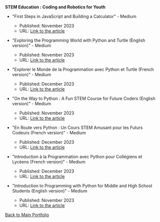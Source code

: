 **STEM Education : Coding and Robotics for Youth**

- "First Steps in JavaScript and Building a Calculator" - Medium
  - Published: November 2023
  - URL: [Link to the article](https://medium.com/@larbi-ouiyzme/first-steps-in-javascript-and-building-a-calculator-07a16a25a18f)

- "Exploring the Programming World with Python and Turtle (English version)" - Medium
  - Published: November 2023
  - URL: [Link to the article](https://medium.com/@larbi-ouiyzme/exploring-the-programming-world-with-python-and-turtle-9cc7da096528)

- "Explorer le Monde de la Programmation avec Python et Turtle (French version)" - Medium
  - Published: December 2023
  - URL: [Link to the article](https://larbi-ouiyzme.medium.com/explorer-le-monde-de-la-programmation-avec-python-et-turtle-french-version-bcefd89b76f3)

- "On the Way to Python : A Fun STEM Course for Future Coders (English version)" - Medium
  - Published: November 2023
  - URL: [Link to the article](https://medium.com/@larbi-ouiyzme/on-the-way-to-python-a-fun-stem-course-for-future-coders-ae6f89d68d05)

- "En Route vers Python : Un Cours STEM Amusant pour les Futurs Codeurs (French version)" - Medium
  - Published: December 2023
  - URL: [Link to the article](https://medium.com/@larbi-ouiyzme/en-route-vers-python-un-cours-stem-amusant-pour-les-futurs-codeurs-b96be4667653)

- "Introduction à la Programmation avec Python pour Collégiens et Lycéens (French version)" - Medium
  - Published: December 2023
  - URL: [Link to the article](https://larbi-ouiyzme.medium.com/introduction-%C3%A0-la-programmation-avec-python-pour-coll%C3%A9giens-et-lyc%C3%A9ens-1599fe436b7a)

- "Introduction to Programming with Python for Middle and High School Students (English version)" - Medium
  - Published: November 2023
  - URL: [Link to the article](https://larbi-ouiyzme.medium.com/introduction-to-programming-with-python-for-middle-and-high-school-students-68350cbee6ba)

[Back to Main Portfolio](./README.md)
